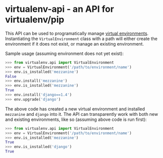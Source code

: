 virtualenv-api - an API for virtualenv/pip
==========================================

This API can be used to programatically manage [virtual environments](http://www.virtualenv.org/en/latest/#what-it-does).
Instantiating the `VirtualEnvironment` class with a path will either create the
environment if it does not exist, or manage an existing environment.

Sample usage (assuming environment does not yet exist):

```python
>>> from virtualenv.api import VirtualEnvironment
>>> env = VirtualEnvironment('/path/to/environment/name')
>>> env.is_installed('mezzanine')
False
>>> env.install('mezzanine')
>>> env.is_installed('mezzanine')
True
>>> env.install('django==1.4')
>>> env.upgrade('django')
```

The above code has created a new virtual environment and installed `mezzanine`
and `django` into it. The API can transparently work with both new and existing
environments, like so (assuming above code is run first):

```python
>>> from virtualenv.api import VirtualEnvironment
>>> env = VirtualEnvironment('/path/to/environment/name')
>>> env.is_installed('mezzanine')
True
>>> env.is_installed('django')
True
```

